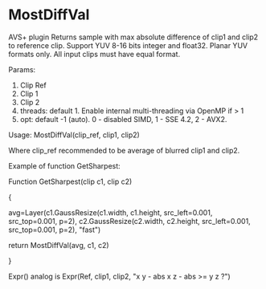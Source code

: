 # MostDiffVal
AVS+ plugin
Returns sample with max absolute difference of clip1 and clip2 to reference clip. Support YUV 8-16 bits integer and float32. Planar YUV formats only.
All input clips must have equal format.

Params:

1. Clip Ref
2. Clip 1
3. Clip 2
4. threads: default 1. Enable internal multi-threading via OpenMP if > 1
5. opt: default -1 (auto). 0 - disabled SIMD, 1 - SSE 4.2, 2 - AVX2.
   
Usage:
MostDiffVal(clip_ref, clip1, clip2)

Where clip_ref recommended to be average of blurred clip1 and clip2.

Example of function GetSharpest:

Function GetSharpest(clip c1, clip c2)

{

avg=Layer(c1.GaussResize(c1.width, c1.height, src_left=0.001, src_top=0.001, p=2), c2.GaussResize(c2.width, c2.height, src_left=0.001, src_top=0.001, p=2), "fast")

return MostDiffVal(avg, c1, c2)

}

Expr() analog is Expr(Ref, clip1, clip2, "x y - abs x z - abs >= y z ?")
